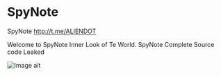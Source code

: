 # SpyNote
SpyNote   http://t.me/ALIENDOT

Welcome to SpyNote  Inner Look of Te World.
SpyNote  Complete Source code Leaked

![Image alt](https://i.ibb.co/ZX4WYxR/5dbe91ca-5a24-4ed8-9c9a-bb628d595b8e.jpg)
